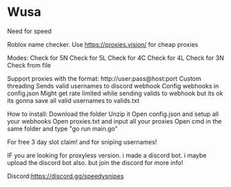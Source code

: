 # Wusa
Need for speed


Roblox name checker. Use https://proxies.vision/ for cheap proxies

Modes: Check for 5N Check for 5L Check for 4C Check for 4L Check for 3N Check from file

Support proxies with the format: http://user:pass@host:port Custom threading Sends valid usernames to discord webhook Config webhooks in config.json Might get rate limited while sending valids to webhook but its ok its gonna save all valid usernames to valids.txt

How to install: Download the folder Unzip it Open config.json and setup all your webhooks Open proxies.txt and input all your proxies Open cmd in the same folder and type "go run main.go"

For free 3 day slot claim! and for sniping usernames!


IF you are looking for proxyless version. i made a discord bot. i maybe upload the discord bot also. but join the discord for more info!

Discord:https://discord.gg/speedysnipes
